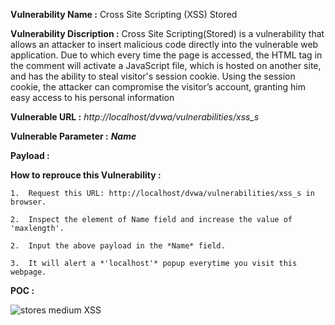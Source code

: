 **Vulnerability Name :** Cross Site Scripting (XSS) Stored

**Vulnerability Discription :** Cross Site Scripting(Stored) is a vulnerability that allows an attacker to insert malicious code directly into the vulnerable web application. Due to which every time the page is accessed, the HTML tag in the comment will activate a JavaScript file, which is hosted on another site, and has the ability to steal visitor's session cookie. Using the session cookie, the attacker can compromise the visitor’s account, granting him easy access to his personal information
                               
**Vulnerable URL :** *http://localhost/dvwa/vulnerabilities/xss_s*

**Vulnerable Parameter :** **_Name_**

**Payload :** *<body onload=alert(document.domain)>*

**How to reprouce this Vulnerability :**

    1.  Request this URL: http://localhost/dvwa/vulnerabilities/xss_s in browser.
    
    2.  Inspect the element of Name field and increase the value of 'maxlength'. 
    
    2.  Input the above payload in the *Name* field.
    
    3.  It will alert a *'localhost'* popup everytime you visit this webpage.


**POC :**

  ![stores medium XSS](https://user-images.githubusercontent.com/36234942/61455193-711aca80-a980-11e9-8833-352cbe794558.PNG)
